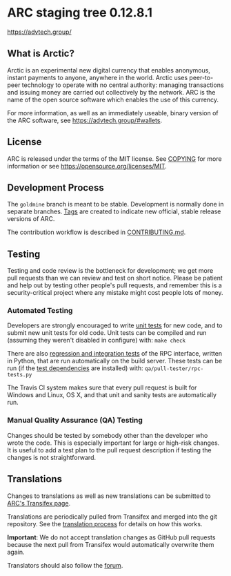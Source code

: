 ARC staging tree 0.12.8.1
===============================

https://advtech.group/


What is Arctic?
----------------

Arctic is an experimental new digital currency that enables anonymous, instant
payments to anyone, anywhere in the world. Arctic uses peer-to-peer technology
to operate with no central authority: managing transactions and issuing money
are carried out collectively by the network. ARC is the name of the open
source software which enables the use of this currency.

For more information, as well as an immediately useable, binary version of
the ARC software, see https://advtech.group/#wallets.


License
-------

ARC is released under the terms of the MIT license. See [COPYING](COPYING) for more
information or see https://opensource.org/licenses/MIT.

Development Process
-------------------

The `goldmine` branch is meant to be stable. Development is normally done in separate branches.
[Tags](https://github.com/AdvancedTechnologyCoin/arc_core/arc/tags) are created to indicate new official,
stable release versions of ARC.

The contribution workflow is described in [CONTRIBUTING.md](CONTRIBUTING.md).

Testing
-------

Testing and code review is the bottleneck for development; we get more pull
requests than we can review and test on short notice. Please be patient and help out by testing
other people's pull requests, and remember this is a security-critical project where any mistake might cost people
lots of money.

### Automated Testing

Developers are strongly encouraged to write [unit tests](/doc/unit-tests.md) for new code, and to
submit new unit tests for old code. Unit tests can be compiled and run
(assuming they weren't disabled in configure) with: `make check`

There are also [regression and integration tests](/qa) of the RPC interface, written
in Python, that are run automatically on the build server.
These tests can be run (if the [test dependencies](/qa) are installed) with: `qa/pull-tester/rpc-tests.py`

The Travis CI system makes sure that every pull request is built for Windows
and Linux, OS X, and that unit and sanity tests are automatically run.

### Manual Quality Assurance (QA) Testing

Changes should be tested by somebody other than the developer who wrote the
code. This is especially important for large or high-risk changes. It is useful
to add a test plan to the pull request description if testing the changes is
not straightforward.

Translations
------------

Changes to translations as well as new translations can be submitted to
[ARC's Transifex page](https://www.transifex.com/projects/p/arc/).

Translations are periodically pulled from Transifex and merged into the git repository. See the
[translation process](doc/translation_process.md) for details on how this works.

**Important**: We do not accept translation changes as GitHub pull requests because the next
pull from Transifex would automatically overwrite them again.

Translators should also follow the [forum](https://bitcointalk.org/index.php?topic=4548770).
